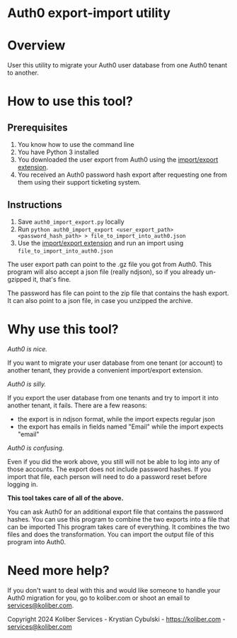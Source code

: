# Auth0 export-import utility

# Overview

User this utility to migrate your Auth0 user database from one Auth0 tenant to another.

# How to use this tool?

## Prerequisites
1. You know how to use the command line
2. You have Python 3 installed
3. You downloaded the user export from Auth0 using the [import/export extension](https://auth0.com/docs/customize/extensions/user-import-export-extension).
4. You received an Auth0 password hash export after requesting one from them using their support ticketing system.

## Instructions
1. Save `auth0_import_export.py` locally
2. Run `python auth0_import_export <user_export_path> <password_hash_path> > file_to_import_into_auth0.json`
3. Use the [import/export extension](https://auth0.com/docs/customize/extensions/user-import-export-extension) and run an import using `file_to_import_into_auth0.json`

The user export path can point to the .gz file you got from Auth0. This program will also accept a json file (really ndjson), so if you already un-gzipped it, that's fine.

The password has file can point to the zip file that contains the hash export. It can also point to a json file, in case you unzipped the archive.

# Why use this tool?

_Auth0 is nice._

If you want to migrate your user database from one tenant (or account) to another tenant,
they provide a convenient import/export extension.

_Auth0 is silly._

If you export the user database from one tenants and try to import it into another tenant, it fails.
There are a few reasons:
- the export is in ndjson format, while the import expects regular json
- the export has emails in fields named "Email" while the import expects "email"

_Auth0 is confusing._

Even if you did the work above, you still will not be able to log into any of those accounts.
The export does not include password hashes. If you import that file, each person will need to do a password reset
before logging in.

__This tool takes care of all of the above.__

You can ask Auth0 for an additional export file that contains the password hashes.
You can use this program to combine the two exports into a file that can be imported
This program takes care of everything. It combines the two files and does the transformation. You can import
the output file of this program into Auth0.


# Need more help?

If you don't want to deal with this and would like someone to handle your Auth0 migration for you, go to koliber.com
or shoot an email to services@koliber.com.

Copyright 2024 Koliber Services - Krystian Cybulski - https://koliber.com - services@koliber.com
